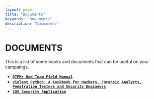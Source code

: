 ```yaml
---
layout: page
title: "Documents"
keywords: "Documents"
description: "Documents"
---
```


# DOCUMENTS

<p>This is a list of some books and documents that can be useful on your campaings.</p>

* [**`RTFM: Red Team Field Manual`**](https://www.amazon.es/Rtfm-Red-Team-Field-Manual/dp/1494295504)
* [**`Violent Python: A Cookbook for Hackers, Forensic Analysts, Penetration Testers and Security Engineers`**](https://www.amazon.es/Violent-Python-Cookbook-Penetration-Engineers/dp/1597499579)
* [**`iOS Security Application`**](https://www.amazon.es/iOS-Application-Security-Definitive-Developers/dp/159327601X)